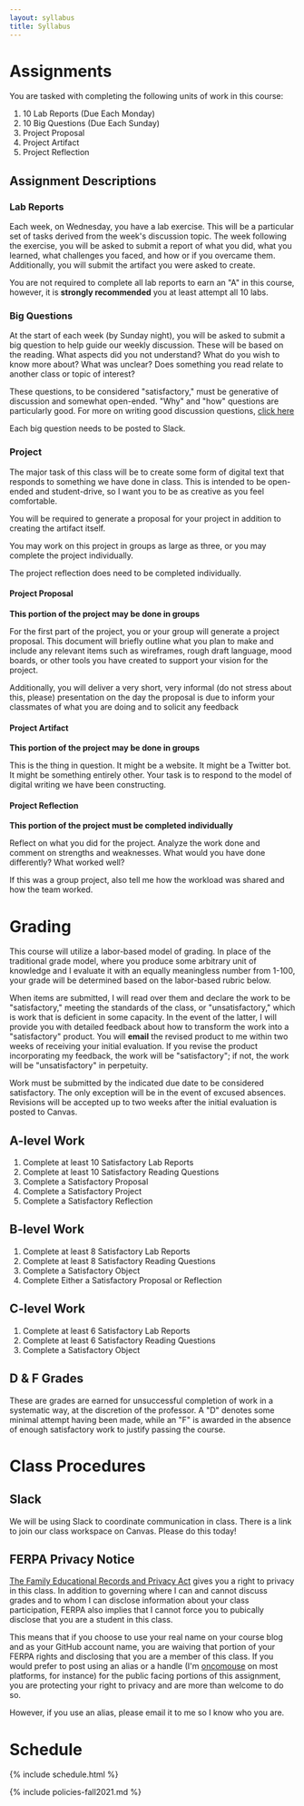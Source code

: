 ```yaml
---
layout: syllabus
title: Syllabus
---
```


# Assignments

You are tasked with completing the following units of work in this course:

1. 10 Lab Reports (Due Each Monday)
1. 10 Big Questions (Due Each Sunday)
1. Project Proposal
1. Project Artifact
1. Project Reflection

## Assignment Descriptions

### Lab Reports

Each week, on Wednesday, you have a lab exercise. This will be a particular set of tasks derived from the week's discussion topic. The week following the exercise, you will be asked to submit a report of what you did, what you learned, what challenges you faced, and how or if you overcame them. Additionally, you will submit the artifact you were asked to create.

You are not required to complete all lab reports to earn an "A" in this course, however, it is **strongly recommended** you at least attempt all 10 labs.

### Big Questions

At the start of each week (by Sunday night), you will be asked to submit a big question to help guide our weekly discussion. These will be based on the reading. What aspects did you not understand? What do you wish to know more about? What was unclear? Does something you read relate to another class or topic of interest?

These questions, to be considered "satisfactory," must be generative of discussion and somewhat open-ended. "Why" and "how" questions are particularly good. For more on writing good discussion questions, [click here](/courses/questions.html)

Each big question needs to be posted to Slack.

### Project

The major task of this class will be to create some form of digital text that responds to something we have done in class. This is intended to be open-ended and student-drive, so I want you to be as creative as you feel comfortable.

You will be required to generate a proposal for your project in addition to creating the artifact itself.

You may work on this project in groups as large as three, or you may complete the project individually.

The project reflection does need to be completed individually.

#### Project Proposal

**This portion of the project may be done in groups**

For the first part of the project, you or your group will generate a project proposal. This document will briefly outline what you plan to make and include any relevant items such as wireframes, rough draft language, mood boards, or other tools you have created to support your vision for the project.

Additionally, you will deliver a very short, very informal (do not stress about this, please) presentation on the day the proposal is due to inform your classmates of what you are doing and to solicit any feedback

#### Project Artifact

**This portion of the project may be done in groups**

This is the thing in question. It might be a website. It might be a Twitter bot. It might be something entirely other. Your task is to respond to the model of digital writing we have been constructing.

#### Project Reflection

**This portion of the project must be completed individually**

Reflect on what you did for the project. Analyze the work done and comment on strengths and weaknesses. What would you have done differently? What worked well?

If this was a group project, also tell me how the workload was shared and how the team worked.

# Grading

This course will utilize a labor-based model of grading. In place of the traditional grade model, where you produce some arbitrary unit of knowledge and I evaluate it with an equally meaningless number from 1-100, your grade will be determined based on the labor-based rubric below.

When items are submitted, I will read over them and declare the work to be "satisfactory," meeting the standards of the class, or "unsatisfactory," which is work that is deficient in some capacity. In the event of the latter, I will provide you with detailed feedback about how to transform the work into a "satisfactory" product. You will **email** the revised product to me within two weeks of receiving your initial evaluation. If you revise the product incorporating my feedback, the work will be "satisfactory"; if not, the work will be "unsatisfactory" in perpetuity.

Work must be submitted by the indicated due date to be considered satisfactory. The only exception will be in the event of excused absences. Revisions will be accepted up to two weeks after the initial evaluation is posted to Canvas.

## A-level Work

1. Complete at least 10 Satisfactory Lab Reports
1. Complete at least 10 Satisfactory Reading Questions
1. Complete a Satisfactory Proposal
1. Complete a Satisfactory Project
1. Complete a Satisfactory Reflection

## B-level Work

1. Complete at least 8 Satisfactory Lab Reports
1. Complete at least 8 Satisfactory Reading Questions
1. Complete a Satisfactory Object
1. Complete Either a Satisfactory Proposal or Reflection

## C-level Work

1. Complete at least 6 Satisfactory Lab Reports
1. Complete at least 6 Satisfactory Reading Questions
1. Complete a Satisfactory Object

## D & F Grades

These are grades are earned for unsuccessful completion of work in a systematic way, at the discretion of the professor. A "D" denotes some minimal attempt having been made, while an "F" is awarded in the absence of enough satisfactory work to justify passing the course.

# Class Procedures

## Slack

We will be using Slack to coordinate communication in class. There is a link to join our class workspace on Canvas. Please do this today!

## FERPA Privacy Notice

[The Family Educational Records and Privacy Act](https://en.wikipedia.org/wiki/Family_Educational_Rights_and_Privacy_Act) gives you a right to privacy in this class. In addition to governing where I can and cannot discuss grades and to whom I can disclose information about your class participation, FERPA also implies that I cannot force you to pubically disclose that you are a student in this class.

This means that if you choose to use your real name on your course blog and as your GitHub account name, you are waiving that portion of your FERPA rights and disclosing that you are a member of this class. If you would prefer to post using an alias or a handle (I'm [oncomouse](https://github.com/oncomouse) on most platforms, for instance) for the public facing portions of this assignment, you are protecting your right to privacy and are more than welcome to do so.

However, if you use an alias, please email it to me so I know who you are.

# Schedule

{% include schedule.html %}

{% include policies-fall2021.md %}
